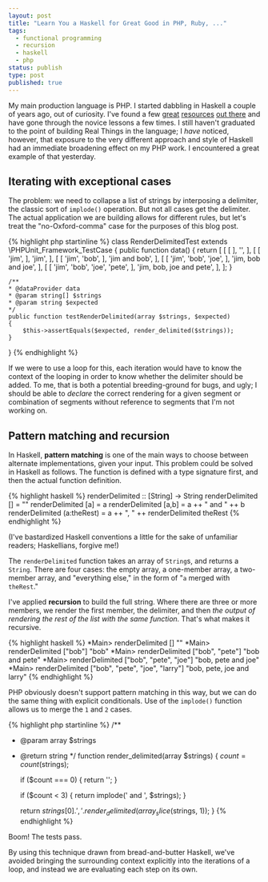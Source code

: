 ```yaml
---
layout: post
title: "Learn You a Haskell for Great Good in PHP, Ruby, ..."
tags:
  - functional programming
  - recursion
  - haskell
  - php
status: publish
type: post
published: true
---
```

My main production language is PHP. I started dabbling in Haskell a couple of years ago, out of curiosity. I've found a few
[great](http://learnyouahaskell.com/)
[resources](http://www.seas.upenn.edu/~cis194/lectures.html)
[out there](http://book.realworldhaskell.org/)
and have gone through the novice lessons a few times. I still haven't graduated to the point of building Real Things in the language; I *have* noticed, however, that exposure to the very different approach and style of Haskell had an immediate broadening effect on my PHP work. <!-- more --> I encountered a great example of that yesterday.

## Iterating with exceptional cases

The problem: we need to collapse a list of strings by interposing a delimiter, the classic sort of `implode()` operation. But not all cases get the delimiter. The actual application we are building allows for different rules, but let's treat the "no-Oxford-comma" case for the purposes of this blog post.

{% highlight php startinline %}
class RenderDelimitedTest extends \PHPUnit_Framework_TestCase
{
    public function data()
    {
        return [
            [
                [
                ],
                '',
            ],
            [
                [
                    'jim',
                ],
                'jim',
            ],
            [
                [
                    'jim',
                    'bob',
                ],
                'jim and bob',
            ],
            [
                [
                    'jim',
                    'bob',
                    'joe',
                ],
                'jim, bob and joe',
            ],
            [
                [
                    'jim',
                    'bob',
                    'joe',
                    'pete',
                ],
                'jim, bob, joe and pete',
            ],
        ];
    }

    /**
    * @dataProvider data
    * @param string[] $strings 
    * @param string $expected 
    */
    public function testRenderDelimited(array $strings, $expected)
    {
        $this->assertEquals($expected, render_delimited($strings));
    }
}
{% endhighlight %}

If we were to use a loop for this, each iteration would have to know the context of the looping in order to know whether the delimiter should be added. To me, that is both a potential breeding-ground for bugs, and ugly; I should be able to *declare* the correct rendering for a given segment or combination of segments without reference to segments that I'm not working on.

## Pattern matching and recursion

In Haskell, **pattern matching** is one of the main ways to choose between alternate implementations, given your input. This problem could be solved in Haskell as follows. The function is defined with a type signature first, and then the actual function definition.

{% highlight haskell %}
renderDelimited :: [String] -> String
renderDelimited [] = ""
renderDelimited [a] = a
renderDelimited [a,b] = a ++ " and " ++ b
renderDelimited (a:theRest) = a ++ ", " ++ renderDelimited theRest
{% endhighlight %}

(I've bastardized Haskell conventions a little for the sake of unfamiliar readers; Haskellians, forgive me!)

The `renderDelimited` function takes an array of `String`s, and returns a `String`. There are four cases: the empty array, a one-member array, a two-member array, and "everything else," in the form of "`a` merged with `theRest`."

I've applied **recursion** to build the full string. Where there are three or more members, we render the first member, the delimiter, and then *the output of rendering the rest of the list with the same function.* That's what makes it recursive.

{% highlight haskell %}
*Main> renderDelimited []
""
*Main> renderDelimited ["bob"]
"bob"
*Main> renderDelimited ["bob", "pete"]
"bob and pete"
*Main> renderDelimited ["bob", "pete", "joe"]
"bob, pete and joe"
*Main> renderDelimited ["bob", "pete", "joe", "larry"]
"bob, pete, joe and larry"
{% endhighlight %}

PHP obviously doesn't support pattern matching in this way, but we can do the same thing with explicit conditionals. Use of the `implode()` function allows us to merge the `1` and `2` cases.

{% highlight php startinline %}
/**
 * @param array $strings 
 * @return string
 */
function render_delimited(array $strings)
{
    $count = count($strings);

    if ($count === 0) {
        return '';
    }

    if ($count < 3) {
        return implode(' and ', $strings);
    }

    return $strings[0] . ', ' . render_delimited(array_slice($strings, 1));
}
{% endhighlight %}

Boom! The tests pass.

By using this technique drawn from bread-and-butter Haskell, we've avoided bringing the surrounding context explicitly into the iterations of a loop, and instead we are evaluating each step on its own.
